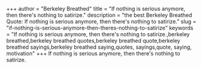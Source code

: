+++
author = "Berkeley Breathed"
title = "If nothing is serious anymore, then there's nothing to satirize."
description = "the best Berkeley Breathed Quote: If nothing is serious anymore, then there's nothing to satirize."
slug = "if-nothing-is-serious-anymore-then-theres-nothing-to-satirize"
keywords = "If nothing is serious anymore, then there's nothing to satirize.,berkeley breathed,berkeley breathed quotes,berkeley breathed quote,berkeley breathed sayings,berkeley breathed saying,quotes, sayings,quote, saying, motivation"
+++
If nothing is serious anymore, then there's nothing to satirize.
